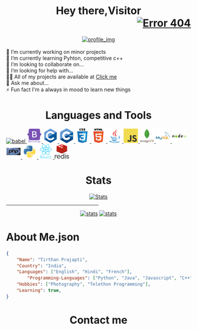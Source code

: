 <div align="center">
 	<h1 >
		Hey there,Visitor
	  	<div align="right">
			<a href="https://github.com/tirthanprajapati"><img src="https://komarev.com/ghpvc/?username=tirthanprajapati&label=Profile+Views" alt="Error 404"></a>
		</div>
	</h1>
	<a href="https://github.com/tirthanprajapati"><img src="https://cdn.discordapp.com/attachments/890487043694665764/957941913854545990/Beige_Brown_Abstract_Organic_Class_Syllabus_Blank_Presentation.png" alt="profile_img"></a>
	</div>
	<div align="left">
	<br>
	🔭 I’m currently working on minor projects
	<br>
	🌱 I’m currently learning Pyhton, competitive c++
	<br>
	👯 I’m looking to collaborate on...
<br>
	🤝 I’m looking for help with...
	<br>
	👨‍💻 All of my projects are available at 
	<a href='https://github.com/tirthanprajapati'> Click me </a>
<br>
	💬 Ask me about...
<br>
	⚡ Fun fact I'm a always in mood to learn new things
</div>
<div align="center">
<h1>Languages and Tools</h1>
	<p align="left"> <a href="https://babeljs.io/" target="_blank" rel="noreferrer"> <img src="https://www.vectorlogo.zone/logos/babeljs/babeljs-icon.svg" alt="babel" width="40" height="40"/> </a> <a href="https://getbootstrap.com" target="_blank" rel="noreferrer"> <img src="https://raw.githubusercontent.com/devicons/devicon/master/icons/bootstrap/bootstrap-plain-wordmark.svg" alt="bootstrap" width="40" height="40"/> </a> <a href="https://www.cprogramming.com/" target="_blank" rel="noreferrer"> <img src="https://raw.githubusercontent.com/devicons/devicon/master/icons/c/c-original.svg" alt="c" width="40" height="40"/> </a> <a href="https://www.w3schools.com/cpp/" target="_blank" rel="noreferrer"> <img src="https://raw.githubusercontent.com/devicons/devicon/master/icons/cplusplus/cplusplus-original.svg" alt="cplusplus" width="40" height="40"/> </a> <a href="https://www.w3schools.com/css/" target="_blank" rel="noreferrer"> <img src="https://raw.githubusercontent.com/devicons/devicon/master/icons/css3/css3-original-wordmark.svg" alt="css3" width="40" height="40"/> </a> <a href="https://www.w3.org/html/" target="_blank" rel="noreferrer"> <img src="https://raw.githubusercontent.com/devicons/devicon/master/icons/html5/html5-original-wordmark.svg" alt="html5" width="40" height="40"/> </a> <a href="https://www.java.com" target="_blank" rel="noreferrer"> <img src="https://raw.githubusercontent.com/devicons/devicon/master/icons/java/java-original.svg" alt="java" width="40" height="40"/> </a> <a href="https://developer.mozilla.org/en-US/docs/Web/JavaScript" target="_blank" rel="noreferrer"> <img src="https://raw.githubusercontent.com/devicons/devicon/master/icons/javascript/javascript-original.svg" alt="javascript" width="40" height="40"/> </a> <a href="https://www.mongodb.com/" target="_blank" rel="noreferrer"> <img src="https://raw.githubusercontent.com/devicons/devicon/master/icons/mongodb/mongodb-original-wordmark.svg" alt="mongodb" width="40" height="40"/> </a> <a href="https://www.mysql.com/" target="_blank" rel="noreferrer"> <img src="https://raw.githubusercontent.com/devicons/devicon/master/icons/mysql/mysql-original-wordmark.svg" alt="mysql" width="40" height="40"/> </a> <a href="https://nodejs.org" target="_blank" rel="noreferrer"> <img src="https://raw.githubusercontent.com/devicons/devicon/master/icons/nodejs/nodejs-original-wordmark.svg" alt="nodejs" width="40" height="40"/> </a> <a href="https://www.php.net" target="_blank" rel="noreferrer"> <img src="https://raw.githubusercontent.com/devicons/devicon/master/icons/php/php-original.svg" alt="php" width="40" height="40"/> </a> <a href="https://www.python.org" target="_blank" rel="noreferrer"> <img src="https://raw.githubusercontent.com/devicons/devicon/master/icons/python/python-original.svg" alt="python" width="40" height="40"/> </a> <a href="https://reactjs.org/" target="_blank" rel="noreferrer"> <img src="https://raw.githubusercontent.com/devicons/devicon/master/icons/react/react-original-wordmark.svg" alt="react" width="40" height="40"/> </a> <a href="https://redis.io" target="_blank" rel="noreferrer"> <img src="https://raw.githubusercontent.com/devicons/devicon/master/icons/redis/redis-original-wordmark.svg" alt="redis" width="40" height="40"/> </a> </p>
</div>
<div >
 	<h1 align="center">
		Stats
	</h1>
	<div align="center">
	<a href="https://github.com/tirthanprajapati"><img src="https://github-readme-streak-stats.herokuapp.com/?user=tirthanprajapati&theme=default" alt="Stats"></a></div>
 	<hr align="center" width="50%">
	<div align="center">
  	<a href="https://github.com/tirthanprajapati"><img top="20px" src="https://github-readme-stats.vercel.app/api?username=tirthanprajapati&&show_icons=true&title_color=FF4500&icon_color=8B008B&text_color=black&bg_color=white" alt="stats"></a>
	<a href="https://github.com/tirthanprajapati"><img src="https://github-readme-stats.vercel.app/api/top-langs/?username=tirthanprajapati&langs_count=5&theme=default" alt="stats"></a>
	</div>
  	<h1>
		About Me.json
	</h1>
</div>

```json
{ 
	"Name": "Tirthan Prajapti",
	"Country": "India",
	"Languages": ["English", "Hindi", "French"],
        "Programming-Languages": ["Python", "Java", "Javascript", "C++", "C", "CSS"],
	"Hobbies": ["Photography", "Telethon Programming"],
	"Learning": true,
}
```


<div align="center">	
	<h1> Contact me </h1>
</div>
